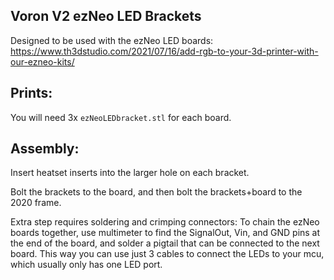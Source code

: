 ## Voron V2 ezNeo LED Brackets

Designed to be used with the ezNeo LED boards:
https://www.th3dstudio.com/2021/07/16/add-rgb-to-your-3d-printer-with-our-ezneo-kits/



## Prints:

You will need 3x `ezNeoLEDbracket.stl` for each board.

## Assembly:

Insert heatset inserts into the larger hole on each bracket.

Bolt the brackets to the board, and then bolt the brackets+board to the 2020 frame.

Extra step requires soldering and crimping connectors:
To chain the ezNeo boards together, use multimeter to find the SignalOut, Vin, and GND pins at the end of the board, and solder a pigtail that can be connected to the next board.
This way you can use just 3 cables to connect the LEDs to your mcu, which usually only has one LED port.
